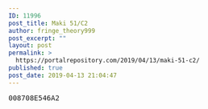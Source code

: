 ```yaml
---
ID: 11996
post_title: Maki 51/C2
author: fringe_theory999
post_excerpt: ""
layout: post
permalink: >
  https://portalrepository.com/2019/04/13/maki-51-c2/
published: true
post_date: 2019-04-13 21:04:47
---
```

<pre>008708E546A2</pre>
